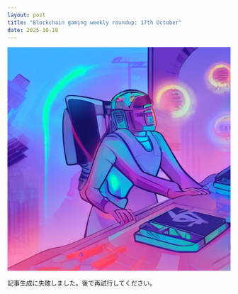 ```yaml
---
layout: post
title: "Blockchain gaming weekly roundup: 17th October"
date: 2025-10-18
---
```


![記事画像](assets/images/20251018_web3.png)

記事生成に失敗しました。後で再試行してください。
